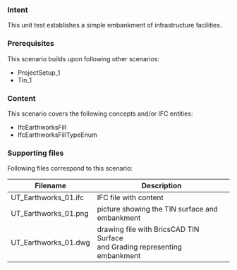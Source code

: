 
### Intent

This unit test establishes a simple embankment of infrastructure facilities.

### Prerequisites

This scenario builds upon following other scenarios:
- ProjectSetup_1
- Tin_1

### Content

This scenario covers the following concepts and/or IFC entities:
- IfcEarthworksFill
- IfcEarthworksFillTypeEnum

### Supporting files

Following files correspond to this scenario:

| Filename             | Description                                                  |
| -------------------- | ------------------------------------------------------------ |
| UT_Earthworks_01.ifc | IFC file with content                                        |
| UT_Earthworks_01.png | picture showing the TIN surface and embankment               |
| UT_Earthworks_01.dwg | drawing file with BricsCAD TIN Surface<br />and Grading representing embankment |
